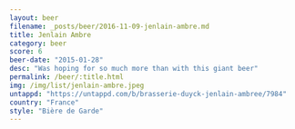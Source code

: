 ```yaml
---
layout: beer
filename: _posts/beer/2016-11-09-jenlain-ambre.md
title: Jenlain Ambre
category: beer
score: 6
beer-date: "2015-01-28"
desc: "Was hoping for so much more than with this giant beer"
permalink: /beer/:title.html
img: /img/list/jenlain-ambre.jpeg
untappd: "https://untappd.com/b/brasserie-duyck-jenlain-ambree/7984"
country: "France"
style: "Bière de Garde"
---
```

